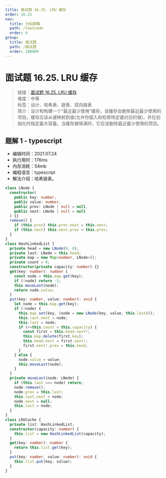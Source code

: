 ```yaml
---
title: 面试题 16.25. LRU 缓存
order: 16.25
nav:
  title: 力扣题解
  path: /leetcode
  order: 4
group:
  title: 面试题
  path: /面试题
  order: 100000
---
```


# 面试题 16.25. LRU 缓存

> 链接：[面试题 16.25. LRU 缓存](https://leetcode-cn.com/problems/design-hashset/)  
> 难度：中等  
> 标签：设计、哈希表、链表、双向链表  
> 简介：设计和构建一个“最近最少使用”缓存，该缓存会删除最近最少使用的项目。缓存应该从键映射到值(允许你插入和检索特定键对应的值)，并在初始化时指定最大容量。当缓存被填满时，它应该删除最近最少使用的项目。

## 题解 1 - typescript

- 编辑时间：2021.07.24
- 执行用时：176ms
- 内存消耗：54mb
- 编程语言：typescript
- 解法介绍：哈希链表。

```typescript
class LNode {
  constructor(
    public key: number,
    public value: number,
    public prev: LNode | null = null,
    public next: LNode | null = null
  ) {}
  remove() {
    if (this.prev) this.prev.next = this.next;
    if (this.next) this.next.prev = this.prev;
  }
}
class HashLinkedList {
  private head = new LNode(0, 0);
  private last: LNode = this.head;
  private map = new Map<number, LNode>();
  private count = 0;
  constructor(private capacity: number) {}
  get(key: number): number {
    const node = this.map.get(key);
    if (!node) return -1;
    this.moveLast(node);
    return node.value;
  }
  put(key: number, value: number): void {
    let node = this.map.get(key);
    if (!node) {
      this.map.set(key, (node = new LNode(key, value, this.last)));
      this.last.next = node;
      this.last = node;
      if (++this.count > this.capacity) {
        const first = this.head.next!;
        this.map.delete(first.key);
        this.head.next = first.next!;
        first.next!.prev = this.head;
      }
    } else {
      node.value = value;
      this.moveLast(node);
    }
  }
  private moveLast(node: LNode) {
    if (this.last === node) return;
    node.remove();
    node.prev = this.last;
    this.last.next = node;
    node.next = null;
    this.last = node;
  }
}
class LRUCache {
  private list: HashLinkedList;
  constructor(capacity: number) {
    this.list = new HashLinkedList(capacity);
  }
  get(key: number): number {
    return this.list.get(key);
  }
  put(key: number, value: number): void {
    this.list.put(key, value);
  }
}
```

